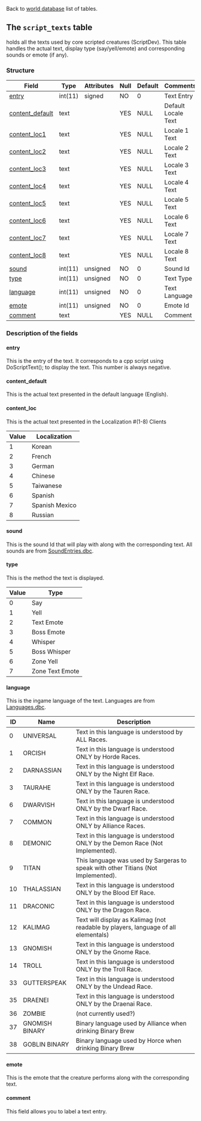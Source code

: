 Back to [world database](https://github.com/cmangos/issues/wiki/mangosdb_struct) list of tables.

## The `script_texts` table

holds all the texts used by core scripted creatures (ScriptDev). This table handles the actual text, display type (say/yell/emote) and corresponding sounds or emote (if any).

### Structure

|Field|Type|Attributes|Null|Default|Comments|
|--- |--- |--- |--- |--- |--- |
|[entry](https://github.com/cmangos/issues/wiki/script_texts#entry)|int(11)|signed|NO|0|Text Entry|
|[content_default](https://github.com/cmangos/issues/wiki/script_texts#content_default)|text||YES|NULL|Default Locale Text|
|[content_loc1](https://github.com/cmangos/issues/wiki/script_texts#content_loc)|text||YES|NULL|Locale 1 Text|
|[content_loc2](https://github.com/cmangos/issues/wiki/script_texts#content_loc)|text||YES|NULL|Locale 2 Text|
|[content_loc3](https://github.com/cmangos/issues/wiki/script_texts#content_loc)|text||YES|NULL|Locale 3 Text|
|[content_loc4](https://github.com/cmangos/issues/wiki/script_texts#content_loc)|text||YES|NULL|Locale 4 Text|
|[content_loc5](https://github.com/cmangos/issues/wiki/script_texts#content_loc)|text||YES|NULL|Locale 5 Text|
|[content_loc6](https://github.com/cmangos/issues/wiki/script_texts#content_loc)|text||YES|NULL|Locale 6 Text|
|[content_loc7](https://github.com/cmangos/issues/wiki/script_texts#content_loc)|text||YES|NULL|Locale 7 Text|
|[content_loc8](https://github.com/cmangos/issues/wiki/script_texts#content_loc)|text||YES|NULL|Locale 8 Text|
|[sound](https://github.com/cmangos/issues/wiki/script_texts#sound)|int(11)|unsigned|NO|0|Sound Id|
|[type](https://github.com/cmangos/issues/wiki/script_texts#type)|int(11)|unsigned|NO|0|Text Type|
|[language](https://github.com/cmangos/issues/wiki/script_texts#language)|int(11)|unsigned|NO|0|Text Language|
|[emote](https://github.com/cmangos/issues/wiki/script_texts#emote)|int(11)|unsigned|NO|0|Emote Id|
|[comment](https://github.com/cmangos/issues/wiki/script_texts#comment)|text||YES|NULL|Comment|

### Description of the fields

#### entry

This is the entry of the text. It corresponds to a cpp script using DoScriptText(); to display the text. This number is always negative.

#### content_default

This is the actual text presented in the default language (English).

#### content_loc

This is the actual text presented in the Localization #(1-8) Clients

|Value|Localization|
|--- |--- |
|1|Korean|
|2|French|
|3|German|
|4|Chinese|
|5|Taiwanese|
|6|Spanish|
|7|Spanish Mexico|
|8|Russian|

#### sound

This is the sound Id that will play with along with the corresponding text. All sounds are from [SoundEntries.dbc](https://github.com/cmangos/issues/wiki/SoundEntries.dbc).

#### type

This is the method the text is displayed.

|Value|Type|
|--- |--- |
|0|Say|
|1|Yell|
|2|Text Emote|
|3|Boss Emote|
|4|Whisper|
|5|Boss Whisper|
|6|Zone Yell|
|7|Zone Text Emote|

#### language

This is the ingame language of the text. Languages are from [Languages.dbc](https://github.com/cmangos/issues/wiki/Languages.dbc).

|ID|Name|Description|
|--- |--- |--- |
|0|UNIVERSAL|Text in this language is understood by ALL Races.|
|1|ORCISH|Text in this language is understood ONLY by Horde Races.|
|2|DARNASSIAN|Text in this language is understood ONLY by the Night Elf Race.|
|3|TAURAHE|Text in this language is understood ONLY by the Tauren Race.|
|6|DWARVISH|Text in this language is understood ONLY by the Dwarf Race.|
|7|COMMON|Text in this language is understood ONLY by Alliance Races.|
|8|DEMONIC|Text in this language is understood ONLY by the Demon Race (Not Implemented).|
|9|TITAN|This language was used by Sargeras to speak with other Titians (Not Implemented).|
|10|THALASSIAN|Text in this language is understood ONLY by the Blood Elf Race.|
|11|DRACONIC|Text in this language is understood ONLY by the Dragon Race.|
|12|KALIMAG|Text will display as Kalimag (not readable by players, language of all elementals)|
|13|GNOMISH|Text in this language is understood ONLY by the Gnome Race.|
|14|TROLL|Text in this language is understood ONLY by the Troll Race.|
|33|GUTTERSPEAK|Text in this language is understood ONLY by the Undead Race.|
|35|DRAENEI|Text in this language is understood ONLY by the Draenai Race.|
|36|ZOMBIE|(not currently used?)|
|37|GNOMISH BINARY|Binary language used by Alliance when drinking Binary Brew|
|38|GOBLIN BINARY|Binary language used by Horce when drinking Binary Brew|                                                                                                    

#### emote

This is the emote that the creature performs along with the corresponding text.

#### comment

This field allows you to label a text entry.
